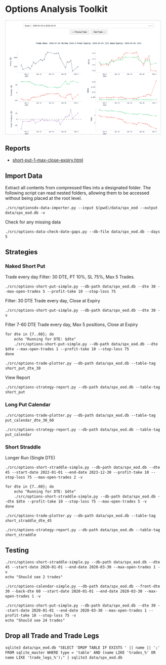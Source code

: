 # Options Analysis Toolkit

![Intro](assets/trade-plotter.png)

## Reports

* [short-put-1-max-close-expiry.html](https://namuan.github.io/options-toolkit/short-put/short-put-1-max-close-expiry.html)

## Import Data

Extract all contents from compressed files into a designated folder.
The following script can read nested folders, allowing them to be accessed without being placed at the root level.

```shell
./src/optionsdx-data-importer.py --input $(pwd)/data/spx_eod --output data/spx_eod.db -v
```

Check for any missing data

```shell
./src/options-data-check-date-gaps.py --db-file data/spx_eod.db --days 5
```

## Strategies

### Naked Short Put

Trade every day
Filter: 30 DTE, PT 10%, SL 75%, Max 5 Trades.

```shell
./src/options-short-put-simple.py --db-path data/spx_eod.db --dte 30 --max-open-trades 5 --profit-take 10 --stop-loss 75
```

Filter: 30 DTE
Trade every day, Close at Expiry

```shell
./src/options-short-put-simple.py --db-path data/spx_eod.db --dte 30 -v
```

Filter 7-60 DTE
Trade every day, Max 5 positions, Close at Expiry

```shell
for dte in {7..60}; do
    echo "Running for DTE: $dte"
    ./src/options-short-put-simple.py --db-path data/spx_eod.db --dte $dte --max-open-trades 1 --profit-take 10 --stop-loss 75
done
```

```shell
./src/options-trade-plotter.py --db-path data/spx_eod.db --table-tag short_put_dte_30
```

View Report

```shell
./src/options-strategy-report.py --db-path data/spx_eod.db --table-tag short_put
```

### Long Put Calendar

```shell
./src/options-trade-plotter.py --db-path data/spx_eod.db --table-tag put_calendar_dte_30_60
```

```shell
./src/options-strategy-report.py --db-path data/spx_eod.db --table-tag put_calendar
```

### Short Straddle

Longer Run (Single DTE)

```shell
./src/options-short-straddle-simple.py --db-path data/spx_eod.db --dte 45 --start-date 2022-01-01 --end-date 2023-12-30 --profit-take 10 --stop-loss 75 --max-open-trades 2 -v
```

```shell
for dte in {7..60}; do
    echo "Running for DTE: $dte"
    ./src/options-short-straddle-simple.py --db-path data/spx_eod.db --dte $dte --profit-take 10 --stop-loss 75 --max-open-trades 5 -v
done
```

```shell
./src/options-trade-plotter.py --db-path data/spx_eod.db --table-tag short_straddle_dte_45
```

```shell
./src/options-strategy-report.py --db-path data/spx_eod.db --table-tag short_straddle
```

## Testing

```shell
./src/options-short-straddle-simple.py --db-path data/spx_eod.db --dte 45 --start-date 2020-01-01 --end-date 2020-03-30 --max-open-trades 1 -v
echo "Should see 2 trades"
```

```shell
./src/options-calendar-simple.py --db-path data/spx_eod.db --front-dte 30 --back-dte 60 --start-date 2020-01-01 --end-date 2020-03-30 --max-open-trades 1 -v
```

```shell
./src/options-short-put-simple.py --db-path data/spx_eod.db --dte 30 --start-date 2020-01-01 --end-date 2020-03-30 --max-open-trades 1 --profit-take 10 --stop-loss 75 -v
echo "Should see 24 trades"
```


## Drop all Trade and Trade Legs

```shell
sqlite3 data/spx_eod.db "SELECT 'DROP TABLE IF EXISTS ' || name || ';' FROM sqlite_master WHERE type = 'table' AND (name LIKE 'trades_%' OR name LIKE 'trade_legs_%');" | sqlite3 data/spx_eod.db
```
